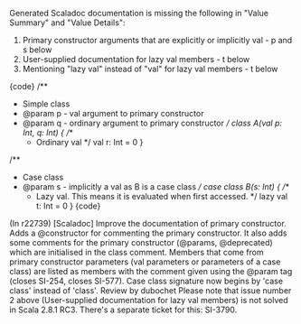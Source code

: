 Generated Scaladoc documentation is missing the following in "Value Summary" and "Value Details":
 1. Primary constructor arguments that are explicitly or implicitly val - p and s below
 2. User-supplied documentation for lazy val members - t below
 3. Mentioning "lazy val" instead of "val" for lazy val members - t below


{code}
/**
 * Simple class
 * @param p - val argument to primary constructor
 * @param q - ordinary argument to primary constructor
 */
class A(val p: Int, q: Int) {
    /**
     * Ordinary val
     */
    val r: Int = 0
}

/**
 * Case class
 * @param s - implicitly a val as B is a case class
 */
case class B(s: Int) {
    /**
     * Lazy val. This means it is evaluated when first accessed.
     */
    lazy val t: Int = 0
}
{code}

(In r22739) [Scaladoc] Improve the documentation of primary constructor. 
Adds a @constructor for commenting the primary constructor. It also adds some comments for the primary constructor (@params, @deprecated) which are initialised in the class comment. Members that come from primary constructor parameters (val parameters or parameters of a case class) are listed as members with the comment given using the @param tag (closes SI-254, closes SI-577).
Case class signature now begins by 'case class' instead of 'class'.
Review by dubochet
Please note that issue number 2 above (User-supplied documentation for lazy val members) is not solved in Scala 2.8.1 RC3. There's a separate ticket for this: SI-3790.
